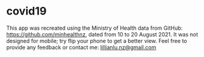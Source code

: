 # covid19

This app was recreated using the Ministry of Health data from GitHub: https://github.com/minhealthnz, dated from 10 to 20 August 2021. It was not designed for mobile; try flip your phone to get a better view. Feel free to provide any feedback or contact me: lillianlu.nz@gmail.com
